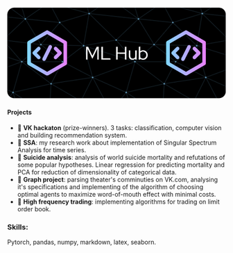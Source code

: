 ![Header](./github-header-image.png)


#### Projects
- :star2: **VK hackaton** (prize-winners). 3 tasks: classification, computer vision and building recommendation system.
- :star2: **SSA**: my research work about implementation of Singular Spectrum Analysis for time series.
- 🌱 **Suicide analysis**: analysis of world suicide mortality and refutations of some popular hypotheses. Linear regression for predicting mortality and PCA for reduction of dimensionality of categorical data. 
- 🌱 **Graph project**: parsing theater's comminuties on VK.com, analysing it's specifications and implementing of the algorithm of choosing optimal agents to maximize word-of-mouth effect with minimal costs.
- 🌱 **High frequency trading**: implementing algorithms for trading on limit order book.  

### Skills:

Pytorch, pandas, numpy, markdown, latex, seaborn. 
